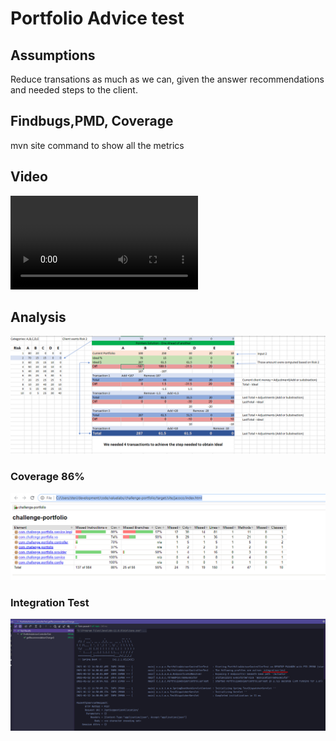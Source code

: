 # Portfolio Advice test 

## Assumptions

Reduce transations as much as we can, given the answer recommendations and needed steps to the client.

## Findbugs,PMD, Coverage

mvn site command to show all the metrics 

## Video

![alt text](https://github.com/stericardo/portfolioAdvisor/blob/main/src/main/resources/PortfolioAdvisor.wmv?raw=true)

## Analysis

![alt text](https://github.com/stericardo/portfolioAdvisor/blob/main/src/main/resources/Analysis.png?raw=true)

### Coverage 86%

![alt text](https://github.com/stericardo/portfolioAdvisor/blob/main/src/main/resources/coverage.png?raw=true)

### Integration Test

![alt text](https://github.com/stericardo/portfolioAdvisor/blob/main/src/main/resources/integration.png?raw=true)

